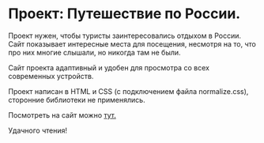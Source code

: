 # Проект: Путешествие по России.

Проект нужен, чтобы туристы заинтересовались отдыхом в России. Сайт показывает интересные места для посещения, несмотря на то, что про них многие слышали, но никогда там не были.

Сайт проекта адаптивный и удобен для просмотра со всех современных устройств.

Проект написан в HTML и CSS (с подключением файла normalize.css), сторонние библиотеки не применялись.

Посмотреть на сайт можно [тут.](https://otec-s.github.io/russian-travel/)

Удачного чтения!
